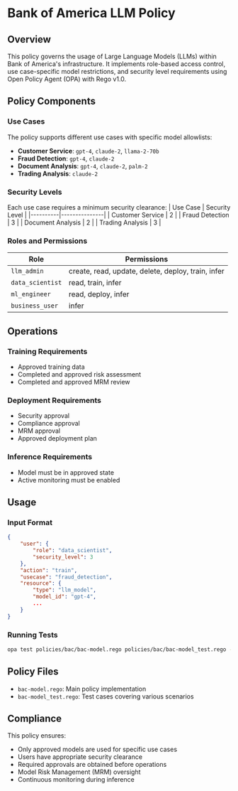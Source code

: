 # Bank of America LLM Policy

## Overview
This policy governs the usage of Large Language Models (LLMs) within Bank of America's infrastructure. It implements role-based access control, use case-specific model restrictions, and security level requirements using Open Policy Agent (OPA) with Rego v1.0.

## Policy Components

### Use Cases
The policy supports different use cases with specific model allowlists:
- **Customer Service**: `gpt-4`, `claude-2`, `llama-2-70b`
- **Fraud Detection**: `gpt-4`, `claude-2`
- **Document Analysis**: `gpt-4`, `claude-2`, `palm-2`
- **Trading Analysis**: `claude-2`

### Security Levels
Each use case requires a minimum security clearance:
| Use Case | Security Level |
|----------|---------------|
| Customer Service | 2 |
| Fraud Detection | 3 |
| Document Analysis | 2 |
| Trading Analysis | 3 |

### Roles and Permissions
| Role | Permissions |
|------|------------|
| `llm_admin` | create, read, update, delete, deploy, train, infer |
| `data_scientist` | read, train, infer |
| `ml_engineer` | read, deploy, infer |
| `business_user` | infer |

## Operations

### Training Requirements
- Approved training data
- Completed and approved risk assessment
- Completed and approved MRM review

### Deployment Requirements
- Security approval
- Compliance approval
- MRM approval
- Approved deployment plan

### Inference Requirements
- Model must be in approved state
- Active monitoring must be enabled

## Usage

### Input Format
```json
{
    "user": {
        "role": "data_scientist",
        "security_level": 3
    },
    "action": "train",
    "usecase": "fraud_detection",
    "resource": {
        "type": "llm_model",
        "model_id": "gpt-4",
        ...
    }
}
```

### Running Tests
```bash
opa test policies/bac/bac-model.rego policies/bac/bac-model_test.rego -v
```

## Policy Files
- `bac-model.rego`: Main policy implementation
- `bac-model_test.rego`: Test cases covering various scenarios

## Compliance
This policy ensures:
- Only approved models are used for specific use cases
- Users have appropriate security clearance
- Required approvals are obtained before operations
- Model Risk Management (MRM) oversight
- Continuous monitoring during inference
